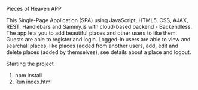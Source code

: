 Pieces of Heaven APP

This Single-Page Application (SPA) using JavaScript, HTML5, CSS, AJAX, REST, Handlebars and Sammy.js with cloud-based backend - Backendless.
The app lets you to add beautiful places and other users to like them.
Guests are able to register and login.
Logged-in users are able to view and searchall places, like places (added from another users, add, edit and delete places (added by themselves), see details about a place and logout.

Starting the project

1. npm install
2. Run index.html
